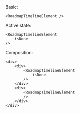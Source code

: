 Basic:

```
<RoadmapTimelineElement />
```

Active state:

```
<RoadmapTimelineElement
    isDone
/>
```

Composition:

```
<div>
    <div>
        <RoadmapTimelineElement
            isDone
        />
    </div>
    <div>
        <RoadmapTimelineElement
        />
    </div>
</div>
```
